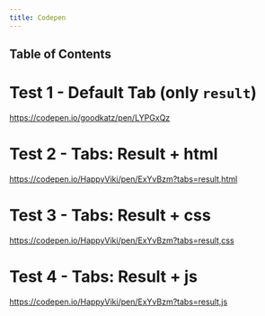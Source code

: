 ```yaml
---
title: Codepen
---
```


## Table of Contents

# Test 1 - Default Tab (only `result`)

https://codepen.io/goodkatz/pen/LYPGxQz

# Test 2 - Tabs: Result + html

https://codepen.io/HappyViki/pen/ExYvBzm?tabs=result,html

# Test 3 - Tabs: Result + css

https://codepen.io/HappyViki/pen/ExYvBzm?tabs=result,css

# Test 4 - Tabs: Result + js

https://codepen.io/HappyViki/pen/ExYvBzm?tabs=result,js
